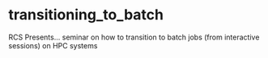 # transitioning_to_batch
RCS Presents... seminar on how to transition to batch jobs (from interactive sessions) on HPC systems
